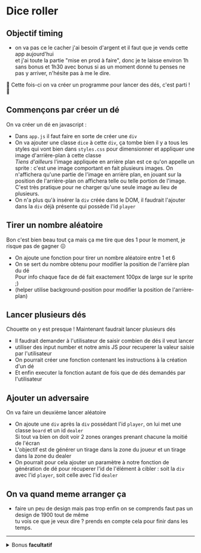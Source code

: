 # Dice roller

## Objectif timing

- on va pas ce le cacher j'ai besoin d'argent et il faut que je vends cette app aujourd'hui  
  et j'ai toute la partie "mise en prod à faire", donc je te laisse environ 1h sans bonus et 1h30 avec bonus
  si as un moment donné tu penses ne pas y arriver, n'hésite pas à me le dire.  

:game_die: Cette fois-ci on va créer un programme pour lancer des dés, c'est parti ! :game_die:

## Commençons par créer un dé

On va créer un dé en javascript :
- Dans `app.js` il faut faire en sorte de créer une `div`
- On va ajouter une classe `dice` à cette `div`, ça tombe bien il y a tous les styles qui vont bien dans `styles.css` pour dimensionner et appliquer une image d'arrière-plan à cette classe  
_Tiens d'ailleurs_ l'image appliquée en arrière plan est ce qu'on appelle un sprite : c'est une image comportant en fait plusieurs images. On n'affichera qu'une partie de l'image en arrière plan, en jouant sur la position de l'arrière-plan on affichera telle ou telle portion de l'image. C'est très pratique pour ne charger qu'une seule image au lieu de plusieurs.
- On n'a plus qu'à insérer la `div` créée dans le DOM, il faudrait l'ajouter dans la `div` déjà présente qui possède l'id `player`

## Tirer un nombre aléatoire

Bon c'est bien beau tout ça mais ça me tire que des 1 pour le moment, je risque pas de gagner :confounded:

- On ajoute une fonction pour tirer un nombre aléatoire entre 1 et 6
- On se sert du nombre obtenu pour modifier la position de l'arrière plan du dé  
Pour info chaque face de dé fait exactement 100px de large sur le sprite ;)
- (helper utilise background-position pour modifier la position de l'arrière-plan)

## Lancer plusieurs dés

Chouette on y est presque ! Maintenant faudrait lancer plusieurs dés

- Il faudrait demander à l'utilisateur de saisir combien de dés il veut lancer
- utiliser des input number et notre amis JS pour recuperer la valeur saisie par l'utilisateur
- On pourrait créer une fonction contenant les instructions à la création d'un dé
- Et enfin executer la fonction autant de fois que de dés demandés par l'utilisateur

## Ajouter un adversaire

On va faire un deuxième lancer aléatoire

- On ajoute une `div` après la `div` possédant l'id `player`, on lui met une classe `board` et un id `dealer`  
  Si tout va bien on doit voir 2 zones oranges prenant chacune la moitié de l'écran
- L'objectif est de générer un tirage dans la zone du joueur et un tirage dans la zone du dealer
- On pourrait pour cela ajouter un paramètre à notre fonction de génération de dé pour récuperer l'id de l'élément à cibler : soit la `div` avec l'id `player`, soit celle avec l'id `dealer`

## On va quand meme arranger ça

- faire un peu de design mais pas trop enfin on se comprends faut pas un design de 1900 tout de même  
tu vois ce que je veux dire ? prends en compte cela pour finir dans les temps.

---

<details>
<summary>
  Bonus <strong>facultatif</strong>
</summary>

## Calculer un score

- Maintenant qu'on a deux joueurs, il faudrait qu'on puisse calculer le score de chaque joueur
- On va faire ça en ajoutant une fonction qui va additionner les valeurs de chaque dé
- on va afficher le score du player et du dealer dans une div
- on va afficher un message " you win " ou " you lose " selon le score du player et du dealer

</details>
